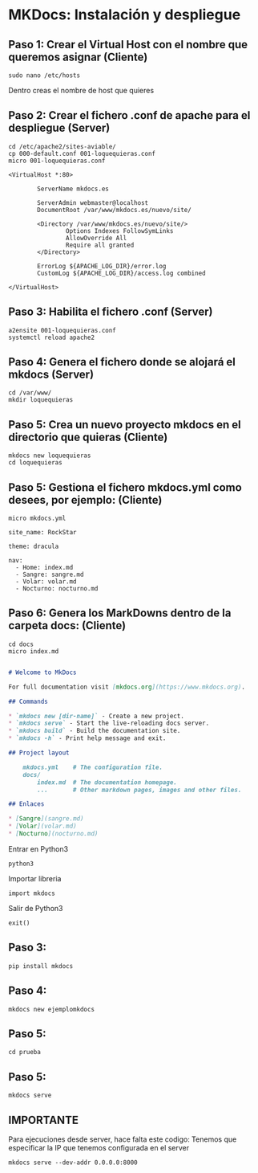 # MKDocs: Instalación y despliegue

## Paso 1: Crear el Virtual Host con el nombre que queremos asignar (Cliente)

```
sudo nano /etc/hosts
```

Dentro creas el nombre de host que quieres

## Paso 2: Crear el fichero .conf de apache para el despliegue (Server)

```
cd /etc/apache2/sites-aviable/
cp 000-default.conf 001-loquequieras.conf
micro 001-loquequieras.conf
```

```
<VirtualHost *:80>

        ServerName mkdocs.es

        ServerAdmin webmaster@localhost
        DocumentRoot /var/www/mkdocs.es/nuevo/site/

        <Directory /var/www/mkdocs.es/nuevo/site/>
                Options Indexes FollowSymLinks
                AllowOverride All
                Require all granted
        </Directory>

        ErrorLog ${APACHE_LOG_DIR}/error.log
        CustomLog ${APACHE_LOG_DIR}/access.log combined

</VirtualHost>
```

## Paso 3: Habilita el fichero .conf (Server)

```
a2ensite 001-loquequieras.conf
systemctl reload apache2
```

## Paso 4: Genera el fichero donde se alojará el mkdocs (Server)

```
cd /var/www/
mkdir loquequieras
```

## Paso 5: Crea un nuevo proyecto mkdocs en el directorio que quieras (Cliente)

```
mkdocs new loquequieras
cd loquequieras
```

## Paso 5: Gestiona el fichero mkdocs.yml como desees, por ejemplo: (Cliente)

```
micro mkdocs.yml
```

```
site_name: RockStar

theme: dracula

nav:
  - Home: index.md
  - Sangre: sangre.md
  - Volar: volar.md
  - Nocturno: nocturno.md
```

## Paso 6: Genera los MarkDowns dentro de la carpeta docs: (Cliente)

```
cd docs
micro index.md
```

```markdown

# Welcome to MkDocs

For full documentation visit [mkdocs.org](https://www.mkdocs.org).

## Commands

* `mkdocs new [dir-name]` - Create a new project.
* `mkdocs serve` - Start the live-reloading docs server.
* `mkdocs build` - Build the documentation site.
* `mkdocs -h` - Print help message and exit.

## Project layout

    mkdocs.yml    # The configuration file.
    docs/
        index.md  # The documentation homepage.
        ...       # Other markdown pages, images and other files.

## Enlaces

* [Sangre](sangre.md)
* [Volar](volar.md)
* [Nocturno](nocturno.md)
```

Entrar en Python3
```
python3
```
Importar libreria
```
import mkdocs
```
Salir de Python3
```
exit()
```

## Paso 3:

```
pip install mkdocs
```

## Paso 4:

```
mkdocs new ejemplomkdocs
```
## Paso 5:

```
cd prueba
```

## Paso 5:

```
mkdocs serve
```

## IMPORTANTE
Para ejecuciones desde server, hace falta este codigo:
Tenemos que especificar la IP que tenemos configurada en el server

```
mkdocs serve --dev-addr 0.0.0.0:8000
```
